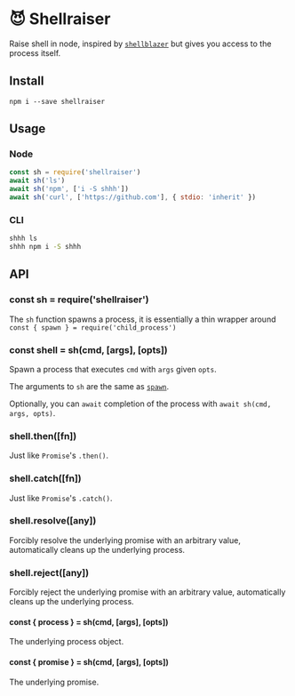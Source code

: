 # 😈 Shellraiser

Raise shell in node, inspired by [`shellblazer`](https://github.com/butera-simone/shellblazer) but gives you access to the process itself.

 ## Install

 `npm i --save shellraiser`

 ## Usage

 ### Node

 ```js
 const sh = require('shellraiser')
 await sh('ls')
 await sh('npm', ['i -S shhh'])
 await sh('curl', ['https://github.com'], { stdio: 'inherit' })
 ```

 ### CLI

 ```sh
 shhh ls
 shhh npm i -S shhh
 ```

## API

### const sh = require('shellraiser')

The `sh` function spawns a process, it is essentially a thin wrapper around `const { spawn } = require('child_process')`

### const shell = sh(cmd, [args], [opts])

Spawn a process that executes `cmd` with `args` given `opts`. 

The arguments to `sh` are the same as [`spawn`](https://nodejs.org/api/child_process.html#child_processspawncommand-args-options).

Optionally, you can `await` completion of the process with `await sh(cmd, args, opts)`.

### shell.then([fn])

Just like `Promise`'s `.then()`.

### shell.catch([fn])

Just like `Promise`'s `.catch()`.

### shell.resolve([any])

Forcibly resolve the underlying promise with an arbitrary value, automatically cleans up the underlying process.

### shell.reject([any])

Forcibly reject the underlying promise with an arbitrary value, automatically cleans up the underlying process.

#### const { process } = sh(cmd, [args], [opts])

The underlying process object.

#### const { promise } = sh(cmd, [args], [opts])

The underlying promise.
